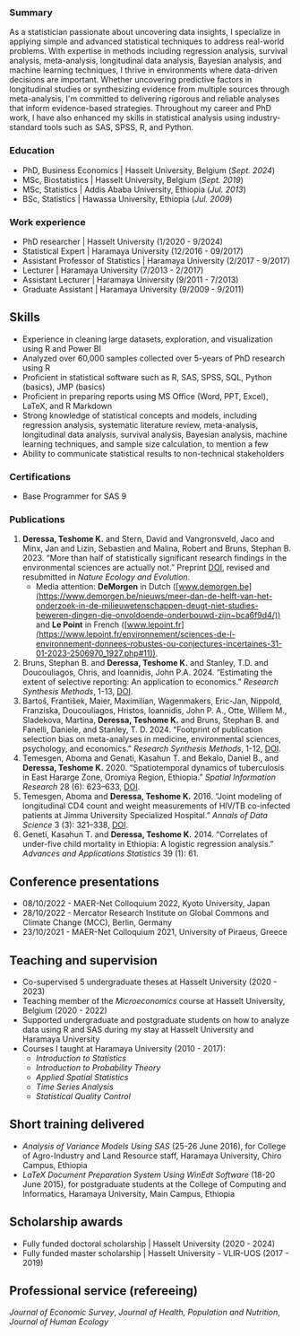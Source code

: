 ### Summary
As a statistician passionate about uncovering data insights, I specialize in applying simple and advanced statistical techniques to address real-world problems. With expertise in methods including regression analysis, survival analysis, meta-analysis, longitudinal data analysis, Bayesian analysis, and machine learning techniques, I thrive in environments where data-driven decisions are important. Whether uncovering predictive factors in longitudinal studies or synthesizing evidence from multiple sources through meta-analysis, I'm committed to delivering rigorous and reliable analyses that inform evidence-based strategies. Throughout my career and PhD work, I have also enhanced my skills in statistical analysis using industry-standard tools such as SAS, SPSS, R, and Python.
### Education
- PhD, Business Economics | Hasselt University, Belgium (_Sept. 2024_)
- MSc, Biostatistics | Hasselt University, Belgium (_Sept. 2019_)
- MSc, Statistics | Addis Ababa University, Ethiopia (_Jul. 2013_)
- BSc, Statistics | Hawassa University, Ethiopia (_Jul. 2009_)

### Work experience
- PhD researcher | Hasselt University (1/2020 - 9/2024)
- Statistical Expert | Haramaya University (12/2016 - 09/2017)
- Assistant Professor of Statistics | Haramaya University (2/2017 - 9/2017)
- Lecturer | Haramaya University (7/2013 - 2/2017)
- Assistant Lecturer | Haramaya University (9/2011 - 7/2013)
- Graduate Assistant | Haramaya University (9/2009 - 9/2011)

## Skills
- Experience in cleaning large datasets, exploration, and visualization using R and Power BI
- Analyzed over 60,000 samples collected over 5-years of PhD research using R
- Proficient in statistical software such as R, SAS, SPSS, SQL, Python (basics), JMP (basics)
- Proficient in preparing reports using MS Office (Word, PPT, Excel), LaTeX, and R Markdown
- Strong knowledge of statistical concepts and models, including regression analysis, systematic literature review, meta-analysis, longitudinal data analysis, survival analysis, Bayesian analysis, machine learning techniques, and sample size calculation, to mention a few
- Ability to communicate statistical results to non-technical stakeholders

### Certifications
- Base Programmer for SAS 9

### Publications
1.  **Deressa, Teshome K.** and Stern, David and Vangronsveld, Jaco and Minx, Jan and Lizin, Sebastien and Malina, Robert and Bruns, Stephan B. 2023. “More than half of statistically significant research findings in the environmental sciences are actually not.” Preprint [DOI](https://doi.org/10.32942/X24G6Z), revised and resubmitted in _Nature Ecology and Evolution_.
      - Media attention: **DeMorgen** in Dutch ([www.demorgen.be](https://www.demorgen.be/nieuws/meer-dan-de-helft-van-het-onderzoek-in-de-milieuwetenschappen-deugt-niet-studies-beweren-dingen-die-onvoldoende-onderbouwd-zijn~bca6f9d4/)) and **Le Point** in French ([www.lepoint.fr](https://www.lepoint.fr/environnement/sciences-de-l-environnement-donnees-robustes-ou-conjectures-incertaines-31-01-2023-2506970_1927.php#11)).
2. Bruns, Stephan B. and **Deressa, Teshome K.** and Stanley, T.D. and Doucouliagos, Chris, and Ioannidis, John P.A. 2024. “Estimating the extent of selective reporting: An application to economics.”  _Research Synthesis Methods_, 1-13, [DOI](https://doi:10.1002/jrsm.1711).
3.  Bartoš, František, Maier, Maximilian, Wagenmakers, Eric-Jan, Nippold, Franziska, Doucouliagos, Hristos, Ioannidis, John P. A., Otte, Willem M., Sladekova, Martina, **Deressa, Teshome K.** and Bruns, Stephan B. and Fanelli, Daniele, and Stanley, T. D. 2024. “Footprint of publication selection bias on meta-analyses in medicine, environmental sciences, psychology, and economics.” _Research Synthesis Methods_, 1-12, [DOI](https://doi.org/10.1002/jrsm.1703).
4.  Temesgen, Aboma and Genati, Kasahun T. and Bekalo, Daniel B., and **Deressa, Teshome K.** 2020. “Spatiotemporal dynamics of tuberculosis in East Hararge Zone, Oromiya Region, Ethiopia.” _Spatial Information Research_ 28 (6): 623–633, [DOI](https://doi.org/10.1007/s41324-020-00319-9).
5.  Temesgen, Aboma and **Deressa, Teshome K.** 2016. “Joint modeling of longitudinal CD4 count and weight measurements of HIV/TB co-infected patients at Jimma University Specialized Hospital.” _Annals of Data Science_ 3 (3): 321–338, [DOI](https://doi.org/10.1007/s40745-016-0085-9).
6.  Geneti, Kasahun T. and **Deressa, Teshome K.** 2014. “Correlates of under-five child mortality in Ethiopia: A logistic regression analysis.” _Advances and Applications Statistics_ 39 (1): 61.

## Conference presentations
- 08/10/2022 - MAER-Net Colloquium 2022, Kyoto University, Japan  
- 28/10/2022 -  Mercator Research Institute on Global Commons and Climate Change (MCC), Berlin, Germany
- 23/10/2021 - MAER-Net Colloquium 2021, University of Piraeus, Greece

## Teaching and supervision
- Co-supervised 5 undergraduate theses at Hasselt University (2020 - 2023)
- Teaching member of the _Microeconomics_ course at Hasselt University, Belgium (2020 - 2022)
- Supported undergraduate and postgraduate students on how to analyze data using R and SAS during my stay at Hasselt University and Haramaya University
- Courses I taught at Haramaya University (2010 - 2017):
   - _Introduction to Statistics_
   - _Introduction to Probability Theory_
   - _Applied Spatial Statistics_
   - _Time Series Analysis_
   - _Statistical Quality Control_
     
## Short training delivered
- _Analysis of Variance Models Using SAS_ (25-26 June 2016), for College of Agro-Industry and Land Resource staff, Haramaya University, Chiro Campus, Ethiopia
- _LaTeX Document Preparation System Using WinEdt Software_ (18-20 June 2015), for postgraduate students at the College of Computing and Informatics, Haramaya University, Main Campus, Ethiopia

## Scholarship awards
- Fully funded doctoral scholarship | Hasselt University (2020 - 2024)
- Fully funded master scholarship | Hasselt University - VLIR-UOS (2017 - 2019)

## Professional service (refereeing)
_Journal of Economic Survey_, _Journal of Health, Population and Nutrition_, _Journal of Human Ecology_


   
   
